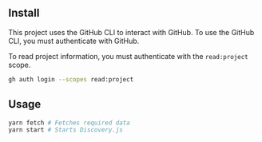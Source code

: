 ## Install

This project uses the GitHub CLI to interact with GitHub. To use the GitHub CLI, you must authenticate with GitHub.

To read project information, you must authenticate with the `read:project` scope.

```bash
gh auth login --scopes read:project
```

## Usage

```bash
yarn fetch # Fetches required data
yarn start # Starts Discovery.js
```
